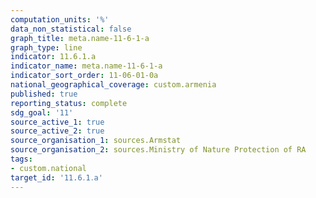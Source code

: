 ```yaml
---
computation_units: '%'
data_non_statistical: false
graph_title: meta.name-11-6-1-a
graph_type: line
indicator: 11.6.1.a
indicator_name: meta.name-11-6-1-a
indicator_sort_order: 11-06-01-0a
national_geographical_coverage: custom.armenia
published: true
reporting_status: complete
sdg_goal: '11'
source_active_1: true
source_active_2: true
source_organisation_1: sources.Armstat
source_organisation_2: sources.Ministry of Nature Protection of RA
tags:
- custom.national
target_id: '11.6․1․a'
---
```

